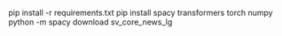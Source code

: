 pip install -r requirements.txt
pip install spacy transformers torch numpy
python -m spacy download sv_core_news_lg